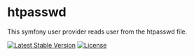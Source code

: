 # htpasswd
This symfony user provider reads user from the htpasswd file.

[![Latest Stable Version](https://poser.pugx.org/prokki/htpasswd/version)](https://packagist.org/packages/prokki/htpasswd)
[![License](https://poser.pugx.org/prokki/htpasswd/license)](https://packagist.org/packages/prokki/htpasswd)
